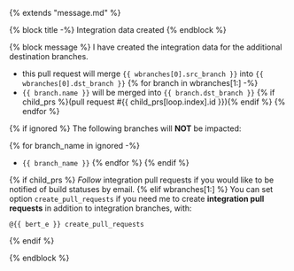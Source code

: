 {% extends "message.md" %}

{% block title -%}
Integration data created
{% endblock %}

{% block message %}
I have created the integration data for the additional destination branches.

* this pull request will merge `{{ wbranches[0].src_branch }}` into
`{{ wbranches[0].dst_branch }}`
{% for branch in wbranches[1:] -%}
* `{{ branch.name }}` will be merged into `{{ branch.dst_branch }}` {% if child_prs %}(pull request #{{ child_prs[loop.index].id }}){% endif %}
{% endfor %}

{% if ignored %}
The following branches will **NOT** be impacted:

{% for branch_name in ignored -%}
* `{{ branch_name }}`
{% endfor %}
{% endif %}

{% if child_prs %}
*Follow* integration pull requests if you would like to be notified of
build statuses by email.
{% elif wbranches[1:] %}
You can set option `create_pull_requests` if you need me to create
**integration pull requests** in addition to integration branches, with:

```
@{{ bert_e }} create_pull_requests
```
{% endif %}


{% endblock %}
